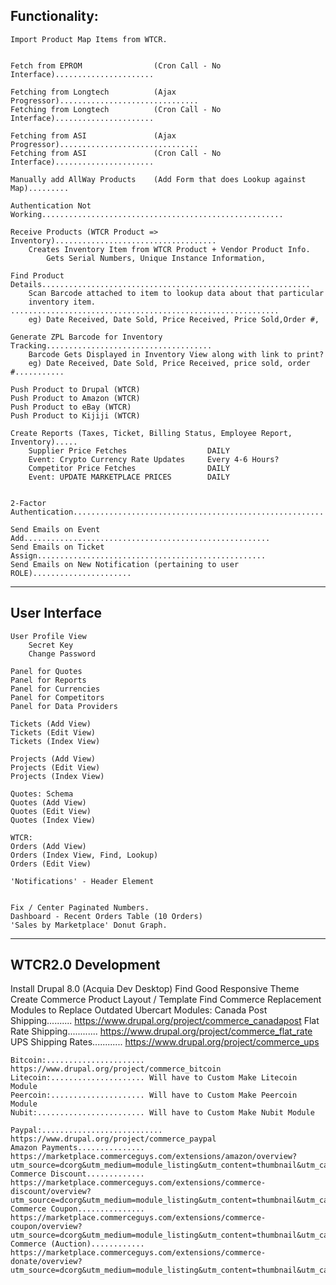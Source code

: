 Functionality:
-------------------------------------------------------------------------------
	Import Product Map Items from WTCR.
    
	
	Fetch from EPROM				(Cron Call - No Interface)......................
	
    Fetching from Longtech          (Ajax Progressor)...............................
	Fetching from Longtech			(Cron Call - No Interface)......................
	
	Fetching from ASI               (Ajax Progressor)...............................
	Fetching from ASI 				(Cron Call - No Interface)......................
	
	Manually add AllWay Products    (Add Form that does Lookup against Map).........
    
    Authentication Not Working......................................................
    
    Receive Products (WTCR Product => Inventory)....................................
        Creates Inventory Item from WTCR Product + Vendor Product Info.
            Gets Serial Numbers, Unique Instance Information, 
            
    Find Product Details............................................................
        Scan Barcode attached to item to lookup data about that particular
        inventory item. ............................................................
        eg) Date Received, Date Sold, Price Received, Price Sold,Order #, 
       
	Generate ZPL Barcode for Inventory Tracking.....................................
        Barcode Gets Displayed in Inventory View along with link to print?
        eg) Date Received, Date Sold, Price Received, price sold, order #...........
	
	Push Product to Drupal (WTCR)
	Push Product to Amazon (WTCR)
	Push Product to eBay (WTCR)
	Push Product to Kijiji (WTCR)

	Create Reports (Taxes, Ticket, Billing Status, Employee Report, Inventory).....
        Supplier Price Fetches                  DAILY
        Event: Crypto Currency Rate Updates     Every 4-6 Hours?
        Competitor Price Fetches                DAILY
        Event: UPDATE MARKETPLACE PRICES        DAILY
        
	
	2-Factor Authentication........................................................
    
    Send Emails on Event Add.......................................................
    Send Emails on Ticket Assign...................................................
    Send Emails on New Notification (pertaining to user ROLE)......................
        
-------------------------------------------------------------------------------
User Interface
-------------------------------------------------------------------------------
	User Profile View
        Secret Key
        Change Password    
    
    Panel for Quotes
	Panel for Reports
	Panel for Currencies
	Panel for Competitors
	Panel for Data Providers    
	
    Tickets (Add View)
    Tickets (Edit View)
    Tickets (Index View)
    
    Projects (Add View)
    Projects (Edit View)
    Projects (Index View)
    
    Quotes: Schema
    Quotes (Add View)
    Quotes (Edit View)
    Quotes (Index View)
    
    WTCR:
	Orders (Add View)
    Orders (Index View, Find, Lookup)
    Orders (Edit View)
        
	'Notifications' - Header Element

    
    Fix / Center Paginated Numbers.
	Dashboard - Recent Orders Table (10 Orders)
	'Sales by Marketplace' Donut Graph.      
        
-------------------------------------------------------------------------------        
WTCR2.0 Development
-------------------------------------------------------------------------------
Install Drupal 8.0 (Acquia Dev Desktop)
Find Good Responsive Theme
Create Commerce Product Layout / Template
Find Commerce Replacement Modules to Replace Outdated Ubercart Modules:
    Canada Post Shipping.......... https://www.drupal.org/project/commerce_canadapost
    Flat Rate Shipping............ https://www.drupal.org/project/commerce_flat_rate
    UPS Shipping Rates............ https://www.drupal.org/project/commerce_ups
    
    Bitcoin:...................... https://www.drupal.org/project/commerce_bitcoin
    Litecoin:..................... Will have to Custom Make Litecoin Module
    Peercoin:..................... Will have to Custom Make Peercoin Module
    Nubit:........................ Will have to Custom Make Nubit Module
    
    Paypal:........................... https://www.drupal.org/project/commerce_paypal 
    Amazon Payments............... https://marketplace.commerceguys.com/extensions/amazon/overview?utm_source=dcorg&utm_medium=module_listing&utm_content=thumbnail&utm_campaign=Amazon
    Commerce Discount............. https://marketplace.commerceguys.com/extensions/commerce-discount/overview?utm_source=dcorg&utm_medium=module_listing&utm_content=thumbnail&utm_campaign=Commerce%20Discount
    Commerce Coupon............... https://marketplace.commerceguys.com/extensions/commerce-coupon/overview?utm_source=dcorg&utm_medium=module_listing&utm_content=thumbnail&utm_campaign=Commerce%20Coupon
    Commerce (Auction)............ https://marketplace.commerceguys.com/extensions/commerce-donate/overview?utm_source=dcorg&utm_medium=module_listing&utm_content=thumbnail&utm_campaign=Commerce%20Donate